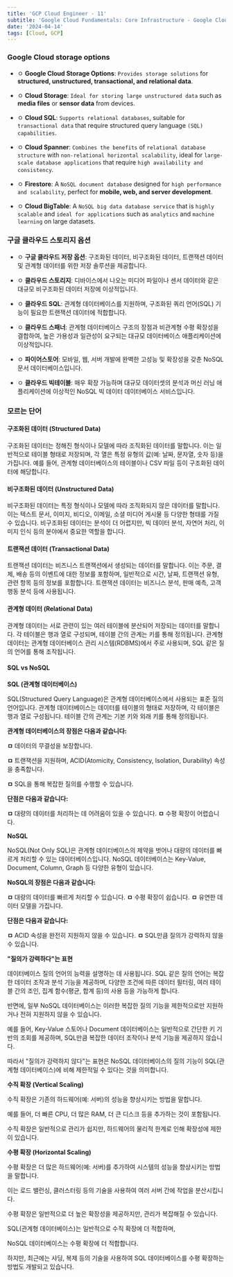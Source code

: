 ```yaml
---
title: 'GCP Cloud Engineer - 11'
subtitle: 'Google Cloud Fundamentals: Core Infrastructure - Google Cloud Storage Options'
date: '2024-04-14'
tags: [Cloud, GCP]
---
```


### Google Cloud storage options


- ㅇ **Google Cloud Storage Options**: `Provides storage solutions` for **structured, unstructured, transactional, and relational data**.

- ㅇ **Cloud Storage**: `Ideal for storing large unstructured data` such as **media files** or **sensor data** from devices.

- ㅇ **Cloud SQL**: `Supports relational databases`, suitable for `transactional data` that require structured query language `(SQL) capabilities`.

- ㅇ **Cloud Spanner**: `Combines the benefits` of `relational database structure` with `non-relational horizontal scalability`, ideal for `large-scale database applications` that require `high availability and consistency`.

- ㅇ **Firestore**: A `NoSQL document database` designed for `high performance and scalability`, perfect for **mobile, web, and server development**.

- ㅇ **Cloud BigTable**: A `NoSQL big data database service` that is `highly scalable` and `ideal for applications` such as `analytics` and `machine learning` on large datasets.

### 구글 클라우드 스토리지 옵션

- ㅇ **구글 클라우드 저장 옵션**: 구조화된 데이터, 비구조화된 데이터, 트랜잭션 데이터 및 관계형 데이터를 위한 저장 솔루션을 제공합니다.

- ㅇ **클라우드 스토리지**: 디바이스에서 나오는 미디어 파일이나 센서 데이터와 같은 대규모 비구조화된 데이터 저장에 이상적입니다.

- ㅇ **클라우드 SQL**: 관계형 데이터베이스를 지원하며, 구조화된 쿼리 언어(SQL) 기능이 필요한 트랜잭션 데이터에 적합합니다.

- ㅇ **클라우드 스패너**: 관계형 데이터베이스 구조의 장점과 비관계형 수평 확장성을 결합하여, 높은 가용성과 일관성이 요구되는 대규모 데이터베이스 애플리케이션에 이상적입니다.

- ㅇ **파이어스토어**: 모바일, 웹, 서버 개발에 완벽한 고성능 및 확장성을 갖춘 NoSQL 문서 데이터베이스입니다.

- ㅇ **클라우드 빅테이블**: 매우 확장 가능하며 대규모 데이터셋의 분석과 머신 러닝 애플리케이션에 이상적인 NoSQL 빅 데이터 데이터베이스 서비스입니다.


### 모르는 단어

#### 구조화된 데이터 (Structured Data)

구조화된 데이터는 정해진 형식이나 모델에 따라 조직화된 데이터를 말합니다. 이는 일반적으로 테이블 형태로 저장되며, 각 열은 특정 유형의 값(예: 날짜, 문자열, 숫자 등)을 가집니다. 예를 들어, 관계형 데이터베이스의 테이블이나 CSV 파일 등이 구조화된 데이터에 해당합니다.

#### 비구조화된 데이터 (Unstructured Data)

비구조화된 데이터는 특정 형식이나 모델에 따라 조직화되지 않은 데이터를 말합니다. 이는 텍스트 문서, 이미지, 비디오, 이메일, 소셜 미디어 게시물 등 다양한 형태를 가질 수 있습니다. 비구조화된 데이터는 분석이 더 어렵지만, 빅 데이터 분석, 자연어 처리, 이미지 인식 등의 분야에서 중요한 역할을 합니다.

#### 트랜잭션 데이터 (Transactional Data)

트랜잭션 데이터는 비즈니스 트랜잭션에서 생성되는 데이터를 말합니다. 이는 주문, 결제, 배송 등의 이벤트에 대한 정보를 포함하며, 일반적으로 시간, 날짜, 트랜잭션 유형, 관련 항목 등의 정보를 포함합니다. 트랜잭션 데이터는 비즈니스 분석, 판매 예측, 고객 행동 분석 등에 사용됩니다.

#### 관계형 데이터 (Relational Data)

관계형 데이터는 서로 관련이 있는 여러 테이블에 분산되어 저장되는 데이터를 말합니다. 각 테이블은 행과 열로 구성되며, 테이블 간의 관계는 키를 통해 정의됩니다. 관계형 데이터는 관계형 데이터베이스 관리 시스템(RDBMS)에서 주로 사용되며, SQL 같은 질의 언어를 통해 조작됩니다.

#### SQL vs NoSQL

**SQL (관계형 데이터베이스)**

SQL(Structured Query Language)은 관계형 데이터베이스에서 사용되는 표준 질의 언어입니다. 관계형 데이터베이스는 데이터를 테이블의 형태로 저장하며, 각 테이블은 행과 열로 구성됩니다. 테이블 간의 관계는 기본 키와 외래 키를 통해 정의됩니다.

**관계형 데이터베이스의 장점은 다음과 같습니다:**

**ㅁ** 데이터의 무결성을 보장합니다.

**ㅁ** 트랜잭션을 지원하며, ACID(Atomicity, Consistency, Isolation, Durability) 속성을 충족합니다.

**ㅁ** SQL을 통해 복잡한 질의를 수행할 수 있습니다.


**단점은 다음과 같습니다:**

**ㅁ** 대량의 데이터를 처리하는 데 어려움이 있을 수 있습니다.
**ㅁ** 수평 확장이 어렵습니다.


**NoSQL**

NoSQL(Not Only SQL)은 관계형 데이터베이스의 제약을 벗어나 대량의 데이터를 빠르게 처리할 수 있는 데이터베이스입니다. NoSQL 데이터베이스는 Key-Value, Document, Column, Graph 등 다양한 유형이 있습니다.

**NoSQL의 장점은 다음과 같습니다:**

**ㅁ** 대량의 데이터를 빠르게 처리할 수 있습니다.
**ㅁ** 수평 확장이 쉽습니다.
**ㅁ** 유연한 데이터 모델을 가집니다.

**단점은 다음과 같습니다:**

**ㅁ** ACID 속성을 완전히 지원하지 않을 수 있습니다.
**ㅁ** SQL만큼 질의가 강력하지 않을 수 있습니다.


**"질의가 강력하다"는 표현**

데이터베이스 질의 언어의 능력을 설명하는 데 사용됩니다. SQL 같은 질의 언어는 복잡한 데이터 조작과 분석 기능을 제공하며, 다양한 조건에 따른 데이터 필터링, 여러 테이블 간의 조인, 집계 함수(평균, 합계 등)의 사용 등을 가능하게 합니다.

반면에, 일부 NoSQL 데이터베이스는 이러한 복잡한 질의 기능을 제한적으로만 지원하거나 전혀 지원하지 않을 수 있습니다. 

예를 들어, Key-Value 스토어나 Document 데이터베이스는 일반적으로 간단한 키 기반의 조회를 제공하며, SQL만큼 복잡한 데이터 조작이나 분석 기능을 제공하지 않습니다.

따라서 "질의가 강력하지 않다"는 표현은 NoSQL 데이터베이스의 질의 기능이 SQL(관계형 데이터베이스)에 비해 제한적일 수 있다는 것을 의미합니다.

**수직 확장 (Vertical Scaling)**

수직 확장은 기존의 하드웨어(예: 서버)의 성능을 향상시키는 방법을 말합니다.

예를 들어, 더 빠른 CPU, 더 많은 RAM, 더 큰 디스크 등을 추가하는 것이 포함됩니다. 

수직 확장은 일반적으로 관리가 쉽지만, 하드웨어의 물리적 한계로 인해 확장성에 제한이 있습니다.

**수평 확장 (Horizontal Scaling)**

수평 확장은 더 많은 하드웨어(예: 서버)를 추가하여 시스템의 성능을 향상시키는 방법을 말합니다. 

이는 로드 밸런싱, 클러스터링 등의 기술을 사용하여 여러 서버 간에 작업을 분산시킵니다. 

수평 확장은 일반적으로 더 높은 확장성을 제공하지만, 관리가 복잡해질 수 있습니다.

SQL(관계형 데이터베이스)는 일반적으로 수직 확장에 더 적합하며, 

NoSQL 데이터베이스는 수평 확장에 더 적합합니다. 

하지만, 최근에는 샤딩, 복제 등의 기술을 사용하여 SQL 데이터베이스를 수평 확장하는 방법도 개발되고 있습니다.